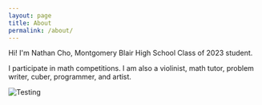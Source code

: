 ```yaml
---
layout: page
title: About
permalink: /about/
---
```


Hi! I'm Nathan Cho, Montgomery Blair High School Class of 2023 student. 

I participate in math competitions. I am also a violinist, math tutor, problem writer, cuber, programmer, and artist.


<img src="https://i.redd.it/xof36j0i1nk51.png" alt="Testing">

